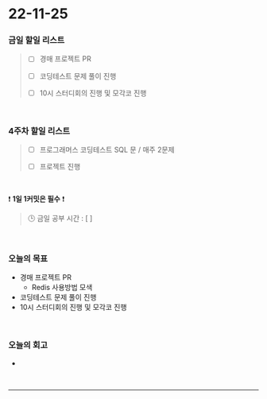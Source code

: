 # 22-11-25

### 금일 할일 리스트
> - [ ]  경매 프로젝트 PR
>
> - [ ]  코딩테스트 문제 풀이 진행
>
> - [ ] 10시 스터디회의 진행 및 모각코 진행


<br/>

### 4주차 할일 리스트  

> - [ ]  프로그래머스 코딩테스트 SQL 문 / 매주 2문제  
>
> - [ ]  프로젝트 진행

<br/>

❗ **1일 1커밋은 필수** ❗
> 🕒 금일 공부 시간 : [  ]
  
<br/>

### 오늘의 목표
- 경매 프로젝트 PR
    - Redis 사용방법 모색
- 코딩테스트 문제 풀이 진행
- 10시 스터디회의 진행 및 모각코 진행

<br>

### 오늘의 회고
- 

<br/>

------------  